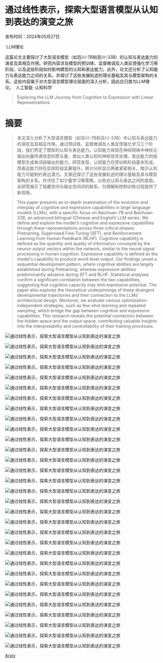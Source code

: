 # 通过线性表示，探索大型语言模型从认知到表达的演变之旅

发布时间：2024年05月27日

`LLM理论

这篇论文主要探讨了大型语言模型（如百川-7B和百川-33B）的认知与表达能力的演变及其相互作用。研究内容涉及模型的预训练、监督微调及人类反馈强化学习等阶段，以及这些阶段如何影响模型的认知和表达能力。此外，论文还分析了认知能力与表达能力之间的关系，并探讨了这些发展轨迹的理论基础及其与模型架构的关系。这些内容属于对大型语言模型理论层面的深入分析，因此应归类为LLM理论。` `人工智能` `认知科学`

> Exploring the LLM Journey from Cognition to Expression with Linear Representations

# 摘要

> 本文深入分析了大型语言模型（如百川-7B和百川-33B）中认知与表达能力的演变及其相互作用。通过预训练、监督微调及人类反馈强化学习三个阶段，我们界定了模型的认知与表达能力。认知能力体现在神经网络中神经元输出向量传递信息的质与量，类似人类认知的神经信号处理。表达能力则指模型生成单词级输出的能力。研究发现，认知能力在预训练阶段基本形成，而表达能力则在后续阶段显著提升。统计分析显示两者紧密相关，暗示认知能力可能制约表达潜力。文章还探讨了这些发展轨迹的理论基础及其与模型架构的关系，并评估了如少量学习等策略，以弥合认知与表达之间的差距。此研究揭示了隐藏空间与输出空间间的联系，为理解和控制训练过程提供了新视角。

> This paper presents an in-depth examination of the evolution and interplay of cognitive and expressive capabilities in large language models (LLMs), with a specific focus on Baichuan-7B and Baichuan-33B, an advanced bilingual (Chinese and English) LLM series. We define and explore the model's cognitive and expressive capabilities through linear representations across three critical phases: Pretraining, Supervised Fine-Tuning (SFT), and Reinforcement Learning from Human Feedback (RLHF). Cognitive capability is defined as the quantity and quality of information conveyed by the neuron output vectors within the network, similar to the neural signal processing in human cognition. Expressive capability is defined as the model's capability to produce word-level output. Our findings unveil a sequential development pattern, where cognitive abilities are largely established during Pretraining, whereas expressive abilities predominantly advance during SFT and RLHF. Statistical analyses confirm a significant correlation between the two capabilities, suggesting that cognitive capacity may limit expressive potential. The paper also explores the theoretical underpinnings of these divergent developmental trajectories and their connection to the LLMs' architectural design. Moreover, we evaluate various optimization-independent strategies, such as few-shot learning and repeated sampling, which bridge the gap between cognitive and expressive capabilities. This research reveals the potential connection between the hidden space and the output space, contributing valuable insights into the interpretability and controllability of their training processes.

![通过线性表示，探索大型语言模型从认知到表达的演变之旅](../../../paper_images/2405.16964/schematic_diagram.png)

![通过线性表示，探索大型语言模型从认知到表达的演变之旅](../../../paper_images/2405.16964/pretrain_pca.png)

![通过线性表示，探索大型语言模型从认知到表达的演变之旅](../../../paper_images/2405.16964/expressive_cognitive_SFT_PPO.png)

![通过线性表示，探索大型语言模型从认知到表达的演变之旅](../../../paper_images/2405.16964/convergence_of_cognition.png)

![通过线性表示，探索大型语言模型从认知到表达的演变之旅](../../../paper_images/2405.16964/umap_visualization_1.png)

![通过线性表示，探索大型语言模型从认知到表达的演变之旅](../../../paper_images/2405.16964/pca_layer_obqa.png)

![通过线性表示，探索大型语言模型从认知到表达的演变之旅](../../../paper_images/2405.16964/new_vocab_linear_change.png)

![通过线性表示，探索大型语言模型从认知到表达的演变之旅](../../../paper_images/2405.16964/baseline_arc_challenge.png)

![通过线性表示，探索大型语言模型从认知到表达的演变之旅](../../../paper_images/2405.16964/baseline_arc_easy.png)

![通过线性表示，探索大型语言模型从认知到表达的演变之旅](../../../paper_images/2405.16964/baseline_arc_challenge.png)

![通过线性表示，探索大型语言模型从认知到表达的演变之旅](../../../paper_images/2405.16964/baseline_csqa.png)

![通过线性表示，探索大型语言模型从认知到表达的演变之旅](../../../paper_images/2405.16964/baseline_obqa.png)

![通过线性表示，探索大型语言模型从认知到表达的演变之旅](../../../paper_images/2405.16964/baseline_race.png)

![通过线性表示，探索大型语言模型从认知到表达的演变之旅](../../../paper_images/2405.16964/pca_layer_arc_easy.png)

![通过线性表示，探索大型语言模型从认知到表达的演变之旅](../../../paper_images/2405.16964/pca_layer_arc_challenge.png)

![通过线性表示，探索大型语言模型从认知到表达的演变之旅](../../../paper_images/2405.16964/pca_layer_csqa.png)

![通过线性表示，探索大型语言模型从认知到表达的演变之旅](../../../paper_images/2405.16964/pca_layer_obqa.png)

![通过线性表示，探索大型语言模型从认知到表达的演变之旅](../../../paper_images/2405.16964/pca_pretrain_7B.png)

![通过线性表示，探索大型语言模型从认知到表达的演变之旅](../../../paper_images/2405.16964/7B_arc_easy.png)

![通过线性表示，探索大型语言模型从认知到表达的演变之旅](../../../paper_images/2405.16964/7B_arc_challenge.png)

![通过线性表示，探索大型语言模型从认知到表达的演变之旅](../../../paper_images/2405.16964/7B_csqa.png)

![通过线性表示，探索大型语言模型从认知到表达的演变之旅](../../../paper_images/2405.16964/7B_obqa.png)

![通过线性表示，探索大型语言模型从认知到表达的演变之旅](../../../paper_images/2405.16964/33B-lm-eval-arc-easy.png)

![通过线性表示，探索大型语言模型从认知到表达的演变之旅](../../../paper_images/2405.16964/33B-lm-eval-arc-challenge.png)

![通过线性表示，探索大型语言模型从认知到表达的演变之旅](../../../paper_images/2405.16964/33B-lm-eval-csqa.png)

![通过线性表示，探索大型语言模型从认知到表达的演变之旅](../../../paper_images/2405.16964/33B-lm-eval-obqa.png)

![通过线性表示，探索大型语言模型从认知到表达的演变之旅](../../../paper_images/2405.16964/7B-lm-eval-arc-easy.png)

![通过线性表示，探索大型语言模型从认知到表达的演变之旅](../../../paper_images/2405.16964/7B-lm-eval-arc-challenge.png)

![通过线性表示，探索大型语言模型从认知到表达的演变之旅](../../../paper_images/2405.16964/7B-lm-eval-race.png)

![通过线性表示，探索大型语言模型从认知到表达的演变之旅](../../../paper_images/2405.16964/7B-lm-eval-obqa.png)

![通过线性表示，探索大型语言模型从认知到表达的演变之旅](../../../paper_images/2405.16964/gap_race.png)

[Arxiv](https://arxiv.org/abs/2405.16964)